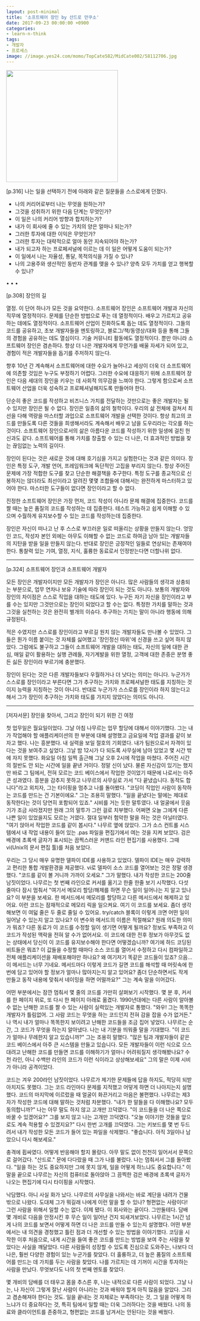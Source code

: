 ```yaml
---
layout: post-minimal
title: '소프트웨어 장인 by 산드로 만쿠소'
date: 2017-09-23 00:00:00 +0900
categories:
- learn-n-think
tags:
- 개발자
- 프로세스
image: //image.yes24.com/momo/TopCate582/MidCate002/58112706.jpg
---
```


<div class="text-center">
  <img src="//image.yes24.com/momo/TopCate582/MidCate002/58112706.jpg" style="width:300px"/>
</div>

[p.316] 나는 일을 선택하기 전에 아래와 같은 질문들을 스스로에게 던졌다.

- 나의 커리어로부터 나는 무엇을 원하는가?
- 그것을 성취하기 위한 다음 단계는 무엇인가?
- 이 일은 나의 커리어 방향과 합치하는가?
- 내가 이 회사에 줄 수 있는 가치의 양은 얼마나 되는가?
- 그러한 투자에 대한 이익은 무엇인가?
- 그러한 투자는 대략적으로 얼마 동안 지속되어야 하는가?
- 내가 되고자 하는 프로페셔널에 이르는 데 이 일은 어떻게 도움이 되는가?
- 이 일에서 나는 자율성, 통달, 목적의식을 가질 수 있나?
- 나의 고용주와 생산적인 동반자 관계를 맺을 수 있나? 양측 모두 가치를 얻고 행복할 수 있나?

<!--more-->
<div class="spacer">• • •</div>

[p.308] 장인의 길

열정. 이 단어 하나가 모든 것을 요약한다. 소프트웨어 장인은 소프트웨어 개발과 자신의 직무에 열정적이다. 문제를 단순한 방법으로 푸는 데 열정적이다. 배우고 가르치고 공유하는 데에도 열정적이다. 소프트웨어 산업이 진화하도록 돕는 데도 열정적이다. 그들의 코드를 공유하고, 초보 개발자들을 멘토링하고, 블로그/책/동영상/대화 등을 통해 그들의 경험을 공유하는 데도 열심이다. 기술 커뮤니티 활동에도 열정적이다. 뿐만 아니라 소프트웨어 장인은 겸손하다. 항상 더 나은 개발자에게 무언가를 배울 자세가 되어 있고, 경험이 적은 개발자들을 돕기를 주저하지 않는다.

향후 10년 간 계속해서 소프트웨어에 대한 수요가 늘어나고 세상이 더욱 더 소프트웨어에 의존할 것임은 누구도 부정하기 어렵다. 그러한 수요에 대응하기 위해 소프트웨어 장인은 다음 세대의 장인을 키우는 데 사회적 의무감을 느껴야 한다. 그렇게 함으로써 소프트웨어 산업을 더욱 성숙하고 프로페셔널해지도록 만들어야 한다.

단순히 좋은 코드를 작성하고 비즈니스 가치를 전달하는 것만으로는 좋은 개발자는 될 수 있지만 장인은 될 수 없다. 장인은 일종의 삶의 철학이다. 우리의 삶 전체에 걸쳐서 최선을 다해 역량을 마스터할 과업으로 소프트웨어 개발을 선택한 것이다. 항상 최고의 코드를 만들도록 다른 것들을 희생해서라도 계속해서 배우고 남을 도우리라는 각오를 하는 것이다. 소프트웨어 장인으로서의 삶은 아름다운 코드를 작성하기 위한 일생에 걸친 헌신과도 같다. 소프트웨어를 통해 가치를 창출할 수 있는 더 나은, 더 효과적인 방법을 찾는 끊임없는 노력의 길이다.

장인이 된다는 것은 새로운 것에 대해 호기심을 가지고 실험한다는 것과 같은 의미다. 장인은 특정 도구, 개발 언어, 프레임워크에 독단적인 고집을 부리지 않는다. 항상 주어진 문제에 가장 적합한 도구를 찾고 단순한 해결책을 추구한다. 특정 도구를 종교적으로 신봉하지는 않더라도 최선이라고 알려진 몇몇 조합들에 대해서는 완전하게 마스터하고 있어야 한다. 마스터한 도구들이 없다면 장인이라고 할 수 없다.

진정한 소프트웨어 장인은 가장 먼저, 코드 작성이 아니라 문제 해결에 집중한다. 코드를 짤 때는 높은 품질의 코드를 작성하는 데 집중한다. 테스트 가능하고 쉽게 이해할 수 있으며 수월하게 유지보수할 수 있는 코드를 작성하는데 집중한다.

장인은 자신이 떠나고 난 후 스스로 부끄러운 일로 떠올리는 상황을 만들지 않는다. 엉망인 코드, 작성자 본인 외에는 아무도 이해할 수 없는 코드로 하여금 남아 있는 개발자들의 지탄을 받을 일을 만들지 않는다. 반대로 장인은 긍정적인 일들로 연상되는 존재여야한다. 통찰력 있는 기여, 열정, 지식, 훌륭한 동료로서 인정받는다면 더할나위 없다.

---

[p.324] 소프트웨어 장인과 소프트웨어 개발자

모든 장인은 개발자이지만 모든 개발자가 장인은 아니다. 많은 사람들의 생각과 상충되는 부분으로, 업무 연차나 보유 기술에 따라 장인이 되는 것도 아니다. 보통의 개발자와 장인의 차이점은 스스로 직업을 대하는 태도에 있다. 누구든 자기 자신을 장인이라고 부를 수는 있지만 그것만으로는 장인이 되었다고 할 수는 없다. 특정한 가치를 말하는 것과 그것을 실천하는 것은 완전히 별개의 이슈다. 추구하는 가치는 말이 아니라 행동에 의해 규정된다.

적은 수였지만 스스로를 장인이라고 부르길 원치 않는 개발자들도 만나볼 수 있었다. 그들은 뭔가 이름 붙이는 것 자체를 싫어했고 '장인정신 따위'에 신경을 쓰고 싶어 하지 않았다. 그럼에도 불구하고 그들이 소프트웨어 개발을 대하는 태도, 자신의 일에 대한 관심, 매일 같이 활용하는 실행 관례들, 자기계발을 위한 열정, 고객에 대한 존중은 분명 좋든 싫든 장인이라 부르기에 충분했다.

장인이 된다는 것은 다른 개발자들보다 우월하거나 더 낫다는 의미는 아니다. 누군가가 스스로를 장인이라고 부른다면 그가 추구하는 가치와 프로페셔널한 태도를 지칭하는 것이지 능력을 지칭하는 것이 아니다. 반대로 누군가가 스스로를 장인이라 하지 않는다고 해서 그가 장인이 추구하는 가치와 태도를 가지지 않았다는 의미도 아니다.

---

[저자서문] 장인을 찾아서, 그리고 장인이 되기 위한 긴 여정

첫 업무일은 월요일이었다. 그날 아침 나무르는 업무 할당에 대해서 이야기했다. 그는 내가 작업해야 할 애플리케이션의 한 부분에 대해 설명했고 금요일에 작업 결과를 같이 보자고 했다. 나는 흥분했다. 내 실력을 보일 절호의 기회였다. 내가 팀원으로서 자격이 있다는 것을 보여주고 싶었다. 그날 밤 12시가 다 되도록 사무실에 남아 있었고 몇 시간 밖에 자지 못했다. 화요일 아침 일찍 출근해 그날 오후 2시에 작업을 마쳤다. 주어진 시간의 절반도 안 되는 시간에 일을 끝낸 거이다. 정말 신이 났다. 물론 자신감이 있기는 했지만 바로 그 팀에서, 전혀 모르는 코드 베이스에서 작업한 것이었기 때문에 나로서는 아주 큰 성과였다. 흥분을 감추지 못하고 나무르의 사무실로 가서 "다 끝냈습니다. 동작도 합니다"라고 외치자, 그는 타이핑을 멈추고 나를 돌아봤다. "코딩이 직업인 사람이 동작하는 코드를 만드는 건 기본이에요." 그는 조용히 말했다. "일을 끝냈다는 말에는 제대로 동작한다는 것이 당연히 포함되어 있죠." 시비를 거는 듯한 말투였다. 내 얼굴에서 웃음기가 조금 사라졌지만 원래 그의 말투가 그런 걸로 치부했다. 어쩌면 오늘 그에게 다른 나쁜 일이 있었을지도 모르는 거였다. 절대 일부러 험악한 말을 하는 것은 아닐터였다. "여기 앉아서 작업한 코드를 같이 봅시다." 나무르 옆에 앉았다. 그가 소스 컨트롤 시스템에서 내 작업 내용이 들어 있는 .pas 파일을 편집기에서 여는 것을 지켜 보았다. 검은 배경에 초록색 글자가 표시되는 끔찍스러운 커맨드 라인 편집기를 사용했다. 그때 vi(Unix의 문서 편집 툴)를 처음 보았다.

우리는 그 당시 매우 유명한 델파이 IDE를 사용하고 있었다. 델파이 IDE는 매우 강력하고 편리한 통합 개발환경을 제공했다. vi로 델파이 소스 코드를 열어보는 것은 정말 생경했다. "코드를 같이 볼 거니까 가까이 오세요." 그가 말했다. 내가 작성한 코드는 200줄 남짓이었다. 나무르는 첫 번째 라인으로 커서를 옮기고 한줄 한줄 보기 시작했다. 다섯 줄마다 잠시 멈춰서 "여기서 메모리 할당/해제를 하면 무슨 일이 일어나는 지 알고 있나요? 이 부분을 보세요. 한 메서드에서 메모리를 할당하고 다른 메서드에서 해제하고 있어요. 이런 코드는 잠재적으로 메모리 릭을 일으켜요. 여기 이 코드를 보세요. 좀더 생각해보면 이 여덟 줄은 두 줄로 줄일 수 있어요. try/catch 블록이 이렇게 크면 어떤 일이 일어날 수 있는지 알고 있나요? 이 변수와 메서드의 이름은 적절해요? 원래 의도한 의미가 뭐죠? 다른 동료가 이 코드를 수정할 일이 생기면 어떻게 될까요? 정보도 부족하고 이 코드가 작성된 맥락을 전혀 알 수가 없어서요. 이 코드에 대한 전후 정보가 아무것도 없는 상태에서 당신이 이 코드를 유지보수해야 한다면 어떻겠습니까? 여기에 하드 코딩된 비트들은 뭐죠? 이 값들을 수정할 때마다 소스 코드를 열어서 수정하고 다시 컴파일하고 전체 애플리케이션을 재배포해야만 하나요? 왜 여기저기 똑같은 코드들이 있죠? 으음... 이 메서드는 너무 기네요. 메서드마다 이렇게 코드가 길면 코드를 해석할 때 머릿속에 한번에 담고 있어야 할 정보가 얼마나 많아지는지 알고 있어요? 좀더 단순하면서도 작게 만들고 동작 내용에 맞춰서 네이밍을 하면 어떨까요?" 그는 계속 말을 이어갔다.

어떤 부분에서는 잠깐 멈춰서 몇 줄의 코드를 가만히 살펴보기 시작했다. 몇 분 후, 커서를 한 페이지 위로, 또 다시 한 페이지 아래로 옮겼다. 1990년대에는 다른 사람이 알아볼 수 없는 난해한 코드를 짤 수 있는 사람이 실력있는 개발자로 통했다. "와우! 그는 똑똑한 개발자가 틀림없어. 그 사람 코드는 무엇을 하는 코드인지 전혀 감을 잡을 수가 없거든." 나 역시 내가 얼마나 똑똑한지 보이려고 난해한 코드들을 조금 집어 넣었다. 나무르는 순간, 그 코드가 무엇을 하는지 알아냈다. 나는 내 기분을 띄워줄 말을 기대했다. "이 코드가 얼마나 무례한지 알고 있습니까?" 그는 조용히 말했다. "많은 팀과 개발자들이 같은 코드 베이스에서 아주 큰 시스템을 만들고 있습니다. 모든 개발자들이 이런 식으로 으스대려고 난해한 코드를 만들면 코드를 이해하기가 얼마나 어려워질지 생각해봤나요? 수천 라인, 아니 수백만 라인의 코드가 이런 식이라고 상상해보세요" 그의 말은 이제 시비가 아니라 공격이었다.

코드는 겨우 200라인 남짓이었다. 나무르가 제기한 문제들에 답을 하지도, 적당히 되받아치지도 못했다. 그는 코드 라인마다 문제를 지적했고 어덯게 하면 더 나아지는지 설명했다. 코드의 마지막에 이르렀을 때 얼굴이 화끈거리고 마음은 불편했다. 나무르는 제3자가 작성한 코드에 대해 말하는 것처럼 차분했다. "내가 한 말들을 다 이해했나요? 모두 동의합니까?" 나는 아무 말도 하지 않고 고개만 끄덕였다. "이 코드들을 더 나은 쪽으로 바꿀 수 있겠어요?" 그를 보지 않고 나는 고개만 끄덕였다. "오늘 이야기한 것들을 앞으로도 계속 적용할 수 있겠지요?" 다시 한번 고개를 끄덕였다. 그는 키보드를 몇 번 두드려서 내가 작성한 모든 코드가 들어 있는 파일을 삭제했다. "좋습니다. 아직 3일이나 남았으니 다시 해보세요."

충격에 휩싸였다. 어떻게 반응해야 할지 몰랐다. 아무 말도 없이 천천히 일어서서 문쪽으로 걸어갔다. "산드로." 문에 다다랐을 때 그가 나를 불렀다. 나는 멈춰서서 그를 돌아봤다. "일을 하는 것도 중요하지만 그에 못지 않게, 일을 어떻게 하느냐도 중요합니다." 이 말을 끝으로 나무르는 자신의 컴퓨터로 돌아앉아 그 끔찍한 검은 배경에 초록색 글자가 나오는 편집기에 다시 타이핑을 시작했다.

낙담했다. 아니 사실 화가 났다. 나무르의 사무실을 나와서는 바로 계단을 내려가 건물 밖으로 나왔다. 도대체 그가 뭐길래 나에게 이런 말을 할 수 있나? 형편없는 사람이다! 그런 사람을 위해서 일할 수는 없다. 이제 됐다. 이 회사와는 끝이다. 그만둘테다. 담배 몇 개비로 다음을 안정시킨 후 무슨 일이 일어난 건지 되새겨보았다. 나무르는 1시간 넘게 나의 코드를 보면서 어떻게 하면 더 나은 코드를 만들 수 있는지 설명했다. 어떤 부분에서는 내 의견을 경청했고 틀린 점과 더 개선할 수 있는 방법을 이야기했다. 코딩을 시작한 이후 처음으로, 내게 시간을 들여 좋은 코드를 만드는 방법을 보여 주는 사람을 찾았다는 사실을 깨달았다. 다른 사람들이 성장할 수 있도록 진심으로 도와주는, 나보다 더 나은, 훨씬 다양한 경험이 있는 누군가를 찾았다. 더 훌륭하고, 더 높은 품질의 소프트웨어를 만드는 데 가치를 두는 사람을 찾았다. 나를 가르치는 데 기꺼이 시간을 투자하는 사람을 만났다. 무엇보다도 나의 첫 번째 멘토를 찾았다.

몇 개비의 담배를 더 태우고 몸을 추스른 후, 나는 내적으로 다른 사람이 되었다. 그날 나는, 나 자신이 그렇게 잘난 사람이 아니라는 것과 배워야 할게 아직 많음을 알았다. 그리고 겸손해져야 한다는 것도. 일을 끝내는 것 자체로는 부족하다는 것, 그 일을 어떻게 하느냐가 더 중요하다는 것, 특히 팀에서 일할 때는 더욱 그러하다는 것을 배웠다. 나의 동료와 클라이언트를 존중하고, 형편없는 코드를 남겨서는 안된다는 것을 배웠다.
